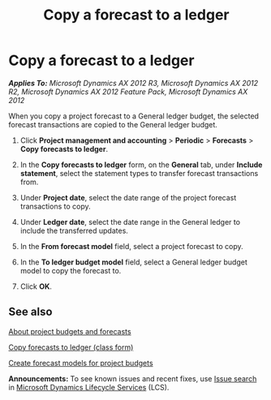 ﻿---
title: Copy a forecast to a ledger
TOCTitle: Copy a forecast to a ledger
ms:assetid: 7bb86535-b053-4338-ba9e-434d9f66f251
ms:mtpsurl: https://technet.microsoft.com/en-us/library/Aa571367(v=AX.60)
ms:contentKeyID: 36058260
ms.date: 04/18/2014
mtps_version: v=AX.60
f1_keywords:
- ledger budget
- project budget
- transfer budget to ledger
- transfer forecast
---

# Copy a forecast to a ledger 


_**Applies To:** Microsoft Dynamics AX 2012 R3, Microsoft Dynamics AX 2012 R2, Microsoft Dynamics AX 2012 Feature Pack, Microsoft Dynamics AX 2012_

When you copy a project forecast to a General ledger budget, the selected forecast transactions are copied to the General ledger budget.

1.  Click **Project management and accounting** \> **Periodic** \> **Forecasts** \> **Copy forecasts to ledger**.

2.  In the **Copy forecasts to ledger** form, on the **General** tab, under **Include statement**, select the statement types to transfer forecast transactions from.

3.  Under **Project date**, select the date range of the project forecast transactions to copy.

4.  Under **Ledger date**, select the date range in the General ledger to include the transferred updates.

5.  In the **From forecast model** field, select a project forecast to copy.

6.  In the **To ledger budget model** field, select a General ledger budget model to copy the forecast to.

7.  Click **OK**.

## See also

[About project budgets and forecasts](about-project-budgets-and-forecasts.md)

[Copy forecasts to ledger (class form)](https://technet.microsoft.com/en-us/library/aa499101\(v=ax.60\))

[Create forecast models for project budgets](create-forecast-models-for-project-budgets.md)

  
**Announcements:** To see known issues and recent fixes, use [Issue search](http://go.microsoft.com/fwlink/?linkid=389258) in [Microsoft Dynamics Lifecycle Services](http://go.microsoft.com/fwlink/?linkid=306505) (LCS).

